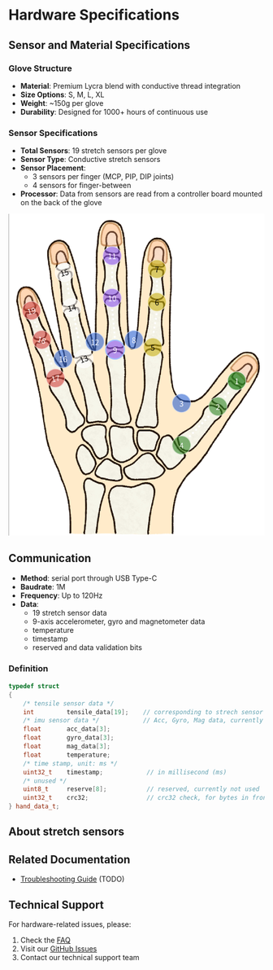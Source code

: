 # Hardware Specifications

## Sensor and Material Specifications

### Glove Structure
- **Material**: Premium Lycra blend with conductive thread integration
- **Size Options**: S, M, L, XL
- **Weight**: ~150g per glove
- **Durability**: Designed for 1000+ hours of continuous use

### Sensor Specifications
- **Total Sensors**: 19 stretch sensors per glove
- **Sensor Type**: Conductive stretch sensors
- **Sensor Placement**:
  - 3 sensors per finger (MCP, PIP, DIP joints)
  - 4 sensors for finger-between
- **Processor**: Data from sensors are read from a controller board mounted on the back of the glove

![sensor location](../imgs/sensor_specs.png)

## Communication
- **Method**: serial port through USB Type-C
- **Baudrate**: 1M
- **Frequency**: Up to 120Hz
- **Data**:
  - 19 stretch sensor data
  - 9-axis accelerometer, gyro and magnetometer data
  - temperature
  - timestamp
  - reserved and data validation bits

### Definition
```cpp
typedef struct
{
    /* tensile sensor data */
    int         tensile_data[19];    // corresponding to strech sensor data, ranging from 0-16380
    /* imu sensor data */            // Acc, Gyro, Mag data, currently not used
    float       acc_data[3];
    float       gyro_data[3];
    float       mag_data[3];
    float       temperature;
    /* time stamp, unit: ms */
    uint32_t    timestamp;            // in millisecond (ms)
    /* unused */
    uint8_t     reserve[8];           // reserved, currently not used
    uint32_t    crc32;                // crc32 check, for bytes in frond of timestamp
} hand_data_t;
```

## About stretch sensors
<!-- put the image from doc here, make a better graph. (TODO @zimo) -->


## Related Documentation
<!-- - [Firmware Update Guide](docs/setup/firmware.md) (TODO) -->
<!-- - [Maintenance Guide](docs/setup/maintenance.md) (TODO) -->
- [Troubleshooting Guide](docs/setup/troubleshooting.md) (TODO)

## Technical Support
For hardware-related issues, please:
1. Check the [FAQ](../faq.md)
2. Visit our [GitHub Issues](https://github.com/CyberOrigin2077/cyber_glove_ros2_py/issues)
3. Contact our technical support team

